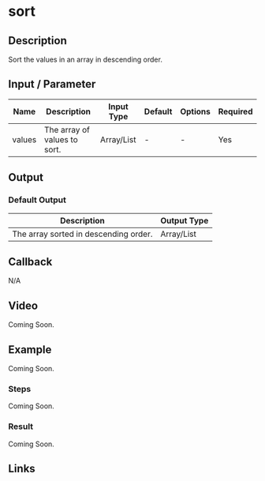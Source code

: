 ﻿# sort

## Description

Sort the values in an array in descending order.

## Input / Parameter

| Name | Description | Input Type | Default | Options | Required |
| ------ | ------ | ------ | ------ | ------ | ------ |
| values | The array of values to sort. | Array/List | - | - | Yes |

## Output

### Default Output

| Description | Output Type |
| ------ | ------ |
| The array sorted in descending order. | Array/List |

## Callback

N/A

## Video

Coming Soon.

<!-- Format: [![Video]({image-path}?raw=true)]({url-link}) -->

## Example

Coming Soon.

<!-- Share a scenario, like a user requirements. -->

### Steps

Coming Soon.

<!-- Show the steps and share some screenshots.

1. .....

Format: ![]({image-path}?raw=true) -->

### Result

Coming Soon.

<!-- Explain the output.

Format: ![]({image-path}?raw=true) -->

## Links
